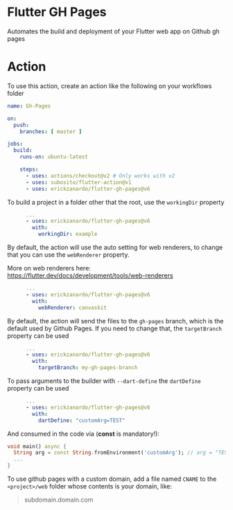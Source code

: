 # Flutter GH Pages

Automates the build and deployment of your Flutter web app on Github gh pages

# Action

To use this action, create an action like the following on your workflows folder

```yml
name: Gh-Pages

on:
  push:
    branches: [ master ]

jobs:
  build:
    runs-on: ubuntu-latest

    steps:
      - uses: actions/checkout@v2 # Only works with v2
      - uses: subosito/flutter-action@v1
      - uses: erickzanardo/flutter-gh-pages@v6
```
To build a project in a folder other that the root, use the `workingDir` property

```yml
      ...
      - uses: erickzanardo/flutter-gh-pages@v6
        with:
          workingDir: example
```

By default, the action will use the auto setting for web renderers, to change that you can use the `webRenderer` property.

More on web renderers here: https://flutter.dev/docs/development/tools/web-renderers

```yml
      ...
      - uses: erickzanardo/flutter-gh-pages@v6
        with:
          webRenderer: canvaskit
```

By default, the action will send the files to the `gh-pages` branch, which is the default used by Github Pages.
If you need to change that, the `targetBranch` property can be used

```yml
      ...
      - uses: erickzanardo/flutter-gh-pages@v6
        with:
          targetBranch: my-gh-pages-branch
```

To pass arguments to the builder with `--dart-define` the `dartDefine` property can be used

```yml
      ...
      - uses: erickzanardo/flutter-gh-pages@v6
        with:
          dartDefine: "customArg=TEST"
```


And consumed in the code via (**const** is mandatory!):
```dart
void main() async {
  String arg = const String.fromEnvironment('customArg'); // arg = "TEST"
  ...
}
```


To use github pages with a custom domain, add a file named `CNAME` to the
`<project>/web` folder whose contents is your domain, like:
> subdomain.domain.com
